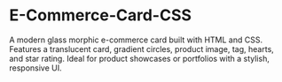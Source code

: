 # E-Commerce-Card-CSS
A modern glass morphic e-commerce card built with HTML and CSS. Features a translucent card, gradient circles, product image, tag, hearts, and star rating. Ideal for product showcases or portfolios with a stylish, responsive UI.
